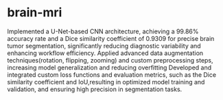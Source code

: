 # brain-mri

Implemented a U-Net-based CNN architecture, achieving a 99.86% accuracy rate and a Dice similarity coefficient of 0.9309 for precise brain tumor segmentation, significantly reducing diagnostic variability and enhancing workflow efficiency.
 Applied advanced data augmentation techniques(rotation, flipping, zooming) and custom preprocessing steps, increasing model generalization and reducing overfitting
 Developed and integrated custom loss functions and evaluation metrics, such as the Dice similarity coefficient and IoU,resulting in optimized model training and validation, and ensuring high precision in segmentation tasks.
